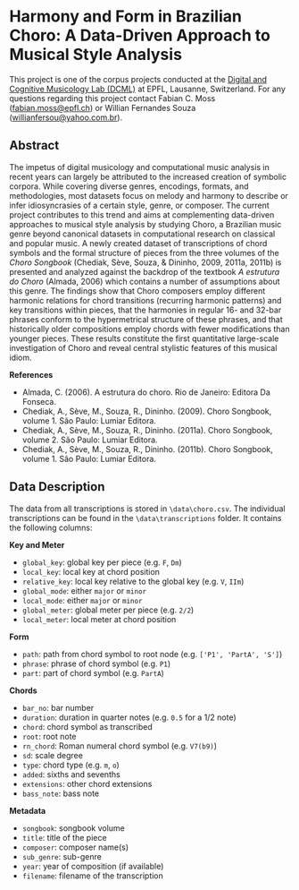 # Harmony and Form in Brazilian Choro: A Data-Driven Approach to Musical Style Analysis

This project is one of the corpus projects conducted at the [Digital and Cognitive Musicology Lab (DCML)](http://dcml.epfl.ch/) at EPFL, Lausanne, Switzerland. For any questions regarding this project contact Fabian C. Moss (fabian.moss@epfl.ch) or Willian Fernandes Souza (willianfersou@yahoo.com.br).

## Abstract
The impetus of digital musicology and computational music analysis in recent years can largely be attributed to the increased creation of symbolic corpora. While covering diverse genres, encodings, formats, and methodologies, most datasets focus on melody and harmony to describe or infer idiosyncrasies of a certain style, genre, or composer. The current project contributes to this trend and aims at complementing data-driven approaches to musical style analysis by studying Choro, a Brazilian music genre beyond canonical datasets in computational research on classical  and popular music. A newly created dataset of transcriptions of chord symbols and the formal structure of pieces from the three volumes of the *Choro Songbook* (Chediak, Sève, Souza, & Dininho, 2009, 2011a, 2011b) is presented and analyzed against the backdrop of the textbook *A estrutura do Choro* (Almada, 2006) which contains a number of assumptions about this genre. The findings show that Choro composers employ different harmonic relations for chord transitions (recurring harmonic patterns) and key transitions within pieces, that the harmonies in regular 16- and 32-bar phrases conform to the hypermetrical structure of these phrases, and that historically older compositions employ chords with fewer modifications than younger pieces. These results constitute the first quantitative large-scale investigation of Choro and reveal central stylistic features of this musical idiom.

**References**

* Almada, C. (2006). A estrutura do choro. Rio de Janeiro: Editora Da Fonseca.
* Chediak, A., Sève, M., Souza, R., Dininho. (2009). Choro Songbook, volume 1. São Paulo: Lumiar Editora.
* Chediak, A., Sève, M., Souza, R., Dininho. (2011a). Choro Songbook, volume 2. São Paulo: Lumiar Editora.
* Chediak, A., Sève, M., Souza, R., Dininho. (2011b). Choro Songbook, volume 1. São Paulo: Lumiar Editora.

## Data Description

The data from all transcriptions is stored in `\data\choro.csv`. The individual transcriptions can be found in the `\data\transcriptions` folder. It contains the following columns:

**Key and Meter**
- `global_key`: global key per piece (e.g. `F`, `Dm`)
- `local_key`: local key at chord position
- `relative_key`: local key relative to the global key (e.g. `V`, `IIm`)
- `global_mode`: either `major` or `minor`
- `local_mode`: either `major` or `minor`
- `global_meter`: global meter per piece (e.g. `2/2`)
- `local_meter`: local meter at chord position
    
 **Form**
 - `path`: path from chord symbol to root node (e.g. `['P1', 'PartA', 'S']`)
 - `phrase`: phrase of chord symbol (e.g. `P1`) 
 - `part`: part of chord symbol (e.g. `PartA`)
    
**Chords**
- `bar_no`: bar number 
- `duration`: duration in quarter notes (e.g. `0.5` for a 1/2 note)
- `chord`: chord symbol as transcribed
- `root`: root note
- `rn_chord`: Roman numeral chord symbol (e.g. `V7(b9)`)
- `sd`: scale degree
- `type`: chord type (e.g. `m`, `o`)
- `added`: sixths and sevenths
- `extensions`: other chord extensions
- `bass_note`: bass note

**Metadata**
- `songbook`: songbook volume
- `title`: title of the piece
- `composer`: composer name(s)
- `sub_genre`: sub-genre
- `year`: year of composition (if available)
- `filename`: filename of the transcription

